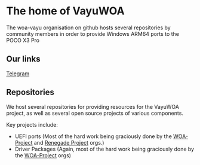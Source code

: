 # The home of VayuWOA

The woa-vayu organisation on github hosts several repositories by community members in order to provide Windows ARM64 ports to the POCO X3 Pro

## Our links

[Telegram](t.me/winonvayualt)

## Repositories

We host several repositories for providing resources for the VayuWOA project, as well as several open source projects of various components.

Key projects include:

- UEFI ports (Most of the hard work being graciously done by the [WOA-Project](https://github.com/WOA-Project) and [Renegade Project](https://github.com/edk2-porting) orgs.)
- Driver Packages (Again, most of the hard work being graciously done by the [WOA-Project](https://github.com/WOA-Project) orgs)
